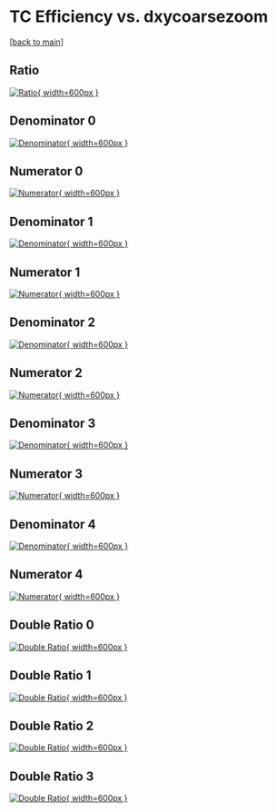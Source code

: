 # TC Efficiency vs. dxycoarsezoom

[[back to main](./)]



## Ratio

[![Ratio](../mtv/var/TC_loweta_0_-1_eff_dxycoarsezoom.png){ width=600px }](../mtv/var/TC_loweta_0_-1_eff_dxycoarsezoom.pdf)

## Denominator 0

[![Denominator](../mtv/den/TC_loweta_0_-1_eff_dxycoarsezoom_den0.png){ width=600px }](../mtv/den/TC_loweta_0_-1_eff_dxycoarsezoom_den0.pdf)

## Numerator 0

[![Numerator](../mtv/num/TC_loweta_0_-1_eff_dxycoarsezoom_num0.png){ width=600px }](../mtv/num/TC_loweta_0_-1_eff_dxycoarsezoom_num0.pdf)

## Denominator 1

[![Denominator](../mtv/den/TC_loweta_0_-1_eff_dxycoarsezoom_den1.png){ width=600px }](../mtv/den/TC_loweta_0_-1_eff_dxycoarsezoom_den1.pdf)

## Numerator 1

[![Numerator](../mtv/num/TC_loweta_0_-1_eff_dxycoarsezoom_num1.png){ width=600px }](../mtv/num/TC_loweta_0_-1_eff_dxycoarsezoom_num1.pdf)

## Denominator 2

[![Denominator](../mtv/den/TC_loweta_0_-1_eff_dxycoarsezoom_den2.png){ width=600px }](../mtv/den/TC_loweta_0_-1_eff_dxycoarsezoom_den2.pdf)

## Numerator 2

[![Numerator](../mtv/num/TC_loweta_0_-1_eff_dxycoarsezoom_num2.png){ width=600px }](../mtv/num/TC_loweta_0_-1_eff_dxycoarsezoom_num2.pdf)

## Denominator 3

[![Denominator](../mtv/den/TC_loweta_0_-1_eff_dxycoarsezoom_den3.png){ width=600px }](../mtv/den/TC_loweta_0_-1_eff_dxycoarsezoom_den3.pdf)

## Numerator 3

[![Numerator](../mtv/num/TC_loweta_0_-1_eff_dxycoarsezoom_num3.png){ width=600px }](../mtv/num/TC_loweta_0_-1_eff_dxycoarsezoom_num3.pdf)

## Denominator 4

[![Denominator](../mtv/den/TC_loweta_0_-1_eff_dxycoarsezoom_den4.png){ width=600px }](../mtv/den/TC_loweta_0_-1_eff_dxycoarsezoom_den4.pdf)

## Numerator 4

[![Numerator](../mtv/num/TC_loweta_0_-1_eff_dxycoarsezoom_num4.png){ width=600px }](../mtv/num/TC_loweta_0_-1_eff_dxycoarsezoom_num4.pdf)

## Double Ratio 0

[![Double Ratio](../mtv/ratio/TC_loweta_0_-1_eff_dxycoarsezoom_ratio0.png){ width=600px }](../mtv/ratio/TC_loweta_0_-1_eff_dxycoarsezoom_ratio0.pdf)

## Double Ratio 1

[![Double Ratio](../mtv/ratio/TC_loweta_0_-1_eff_dxycoarsezoom_ratio1.png){ width=600px }](../mtv/ratio/TC_loweta_0_-1_eff_dxycoarsezoom_ratio1.pdf)

## Double Ratio 2

[![Double Ratio](../mtv/ratio/TC_loweta_0_-1_eff_dxycoarsezoom_ratio2.png){ width=600px }](../mtv/ratio/TC_loweta_0_-1_eff_dxycoarsezoom_ratio2.pdf)

## Double Ratio 3

[![Double Ratio](../mtv/ratio/TC_loweta_0_-1_eff_dxycoarsezoom_ratio3.png){ width=600px }](../mtv/ratio/TC_loweta_0_-1_eff_dxycoarsezoom_ratio3.pdf)

